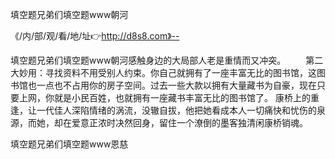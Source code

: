 填空题兄弟们填空题www朝河

《/内/部/观/看/地/址👉http://d8s8.com》--

填空题兄弟们填空题www朝河感触身边的大局部人老是重情而又冲突。
　　第二大妙用：寻找资料不用受别人约束。你自己就拥有了一座丰富无比的图书馆，这图书馆也一点也不占用你的房子空间。过去一些大款以拥有大量藏书为自豪，现在只要上网，你就是小民百姓，也就拥有一座藏书丰富无比的图书馆了。
康桥上的重逢，让一代佳人深陷情绪的涡流，没辙自拔，他把她看成本人一切痛快和忧伤的泉源，而她，却在爱意正浓时决然回身，留住一个潦倒的墨客独清闲康桥销魂。





填空题兄弟们填空题www恩慈
